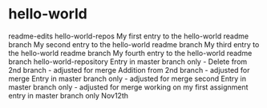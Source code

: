 # hello-world
readme-edits
hello-world-repos
My first entry to the hello-world readme branch
My second entry to the hello-world readme branch
My third entry to the hello-world readme branch
My fourth entry to the hello-world readme branch
hello-world-repository
Entry in master branch only - Delete from 2nd branch - adjusted for merge
Addition from 2nd branch - adjusted for merge
Entry in master branch only - adjusted for merge
second Entry in master branch only - adjusted for merge
working on my first assignment
entry in master branch only Nov12th




